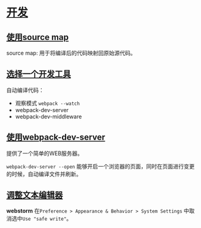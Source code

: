 # [开发](https://doc.webpack-china.org/guides/development/)

## [使用source map](https://doc.webpack-china.org/guides/development/#-source-map)

source map: 用于将编译后的代码映射回原始源代码。

## [选择一个开发工具](https://doc.webpack-china.org/guides/development/#-)

自动编译代码：
- 观察模式 `webpack --watch`
- webpack-dev-server
- webpack-dev-middleware 

## [使用webpack-dev-server](https://doc.webpack-china.org/guides/development/#-webpack-dev-server)

提供了一个简单的WEB服务器。

`webpack-dev-server --open` 能够开启一个浏览器的页面，同时在页面进行变更的时候，自动编译文件并刷新。

## [调整文本编辑器](https://doc.webpack-china.org/guides/development/#-)

**webstorm** 在`Preference > Appearance & Behavior > System Settings` 中取消选中`Use "safe write"`。
